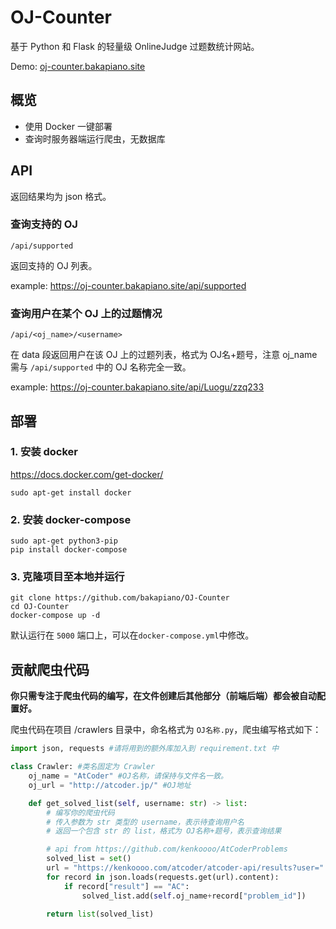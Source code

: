 # OJ-Counter

基于 Python 和 Flask 的轻量级 OnlineJudge 过题数统计网站。

Demo: [oj-counter.bakapiano.site](https://oj-counter.bakapiano.site/)

## 概览

+ 使用 Docker 一键部署
+ 查询时服务器端运行爬虫，无数据库

## API

返回结果均为 json 格式。

### 查询支持的 OJ

```/api/supported```

返回支持的 OJ 列表。

example: https://oj-counter.bakapiano.site/api/supported

### 查询用户在某个 OJ 上的过题情况

``/api/<oj_name>/<username>``

在 data 段返回用户在该 OJ 上的过题列表，格式为 OJ名+题号，注意 oj_name 需与 ```/api/supported``` 中的 OJ 名称完全一致。

example: https://oj-counter.bakapiano.site/api/Luogu/zzq233

## 部署

### 1. 安装 docker

https://docs.docker.com/get-docker/
```
sudo apt-get install docker
```

### 2. 安装 docker-compose

```
sudo apt-get python3-pip
pip install docker-compose
```
### 3. 克隆项目至本地并运行

```
git clone https://github.com/bakapiano/OJ-Counter
cd OJ-Counter
docker-compose up -d
```

默认运行在 ```5000``` 端口上，可以在```docker-compose.yml```中修改。

## 贡献爬虫代码

**你只需专注于爬虫代码的编写，在文件创建后其他部分（前端后端）都会被自动配置好。**

爬虫代码在项目 /crawlers 目录中，命名格式为 ```OJ名称.py```，爬虫编写格式如下：

```python
import json, requests #请将用到的额外库加入到 requirement.txt 中

class Crawler: #类名固定为 Crawler
    oj_name = "AtCoder" #OJ名称，请保持与文件名一致。
    oj_url = "http://atcoder.jp/" #OJ地址

    def get_solved_list(self, username: str) -> list:
        # 编写你的爬虫代码
        # 传入参数为 str 类型的 username，表示待查询用户名
        # 返回一个包含 str 的 list，格式为 OJ名称+题号，表示查询结果

        # api from https://github.com/kenkoooo/AtCoderProblems
        solved_list = set()
        url = "https://kenkoooo.com/atcoder/atcoder-api/results?user=" + username
        for record in json.loads(requests.get(url).content):
            if record["result"] == "AC":
                solved_list.add(self.oj_name+record["problem_id"])

        return list(solved_list)
```
